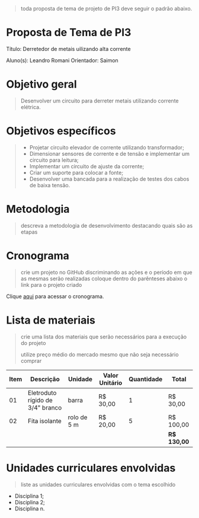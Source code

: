 > toda proposta de tema de projeto de PI3 deve seguir o padrão abaixo.

# Proposta de Tema de PI3
Título: Derretedor de metais uilizando alta corrente

Aluno(s): Leandro Romani
Orientador: Saimon

# Objetivo geral
> Desenvolver um circuito para derreter metais utilizando corrente elétrica.

# Objetivos específicos
> - Projetar circuito elevador de corrente utilizando transformador;
> - Dimensionar sensores de corrente e de tensão e implementar um circuito para leitura; 
> - Implementar um circuito de ajuste da corrente;
> - Criar um suporte para colocar a fonte;
> - Desenvolver uma bancada para a realização de testes dos cabos de baixa tensão.

# Metodologia
> descreva a metodologia de desenvolvimento destacando quais são as etapas

# Cronograma
> crie um projeto no GitHub discriminando as ações e o período em que as mesmas serão realizadas
> coloque dentro do parênteses abaixo o link para o projeto criado

Clique [aqui](https://github.com/users/sergiopetrovcic/projects/8/views/1?layout=roadmap) para acessar o cronograma.

# Lista de materiais
> crie uma lista dos materiais que serão necessários para a execução do projeto
> 
> utilize preço médio do mercado mesmo que não seja necessário comprar

| Item | Descrição | Unidade | Valor Unitário | Quantidade | Total |
| ---- | ------------- | --- | ------------- | ------------- | ------------- |
|  01  | Eletroduto rígido de 3/4" branco | barra | R$ 30,00 | 1 | R$ 30,00 |
|  02  | Fita isolante | rolo de 5 m | R$ 20,00 | 5 | R$ 100,00 |
|    |  |   |  |  | **R$ 130,00** |

# Unidades curriculares envolvidas
> liste as unidades curriculares envolvidas com o tema escolhido
- Disciplina 1;
- Disciplina 2;
- Disciplina n.
